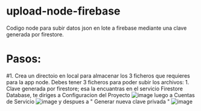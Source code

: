 # upload-node-firebase
Codigo node para subir datos json en lote a firebase mediante una clave generada por firestore.

# Pasos:

#1. Crea un directoio en local para almacenar los 3 ficheros que requieres para la app node.
Debes tener 3 ficheros para poder subir los archivos:
    1. Clave generada por firestore; esa la encuantras en el servicio Firestore Database, te diriges a Configuracion del Proyecto
    ![image](https://github.com/user-attachments/assets/4cb1e1b3-c769-45ea-9df7-eaa1cc6b82b1)
    luego a Cuentas de Servicio
    ![image](https://github.com/user-attachments/assets/8976c0bf-cbbe-4c05-96af-c821c8cf5277)
    y despues a  " Generar nueva clave privada "
    ![image](https://github.com/user-attachments/assets/d6555096-80e5-4c9f-b1e0-bfe5dbf7aaee)



   

